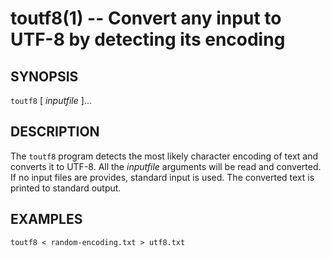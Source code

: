 # toutf8(1) -- Convert any input to UTF-8 by detecting its encoding

## SYNOPSIS

`toutf8` [ _inputfile_ ]...

## DESCRIPTION

The `toutf8` program detects the most likely character encoding of text and
converts it to UTF-8. All the _inputfile_ arguments will be read and converted.
If no input files are provides, standard input is used. The converted text is
printed to standard output.

## EXAMPLES

`toutf8 < random-encoding.txt > utf8.txt`
